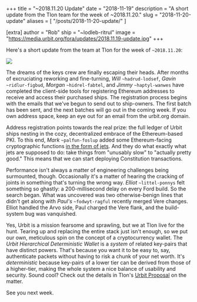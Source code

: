 +++
title = "~2018.11.20 Update"
date = "2018-11-19"
description = "A short update from the Tlon team for the week of ~2018.11.20."
slug = "2018-11-20-update"
aliases = [ "/posts/2018-11-20-update/" ]

[extra]
author = "Rob"
ship = "~lodleb-ritrul"
image = "https://media.urbit.org/fora/updates/2018.11.19-update.jpg"
+++

Here's a short update from the team at Tlon for the week of `~2018.11.20`:

![](https://media.urbit.org/fora/updates/2018.11.19-update.jpg)

The dreams of the keys crew are finally escaping their heads. After months of
excruciating reworking and fine-turning, _Will_ `~hadrud-lodsef`, _Gavin_
`~ridlur-figbud`, _Morgan_ `~hidrel-fabtel`, and _Jimmy_ `~haptyl-wanwes`
have completed the client-side tools for registering Ethereum addresses to
receive and access their purchased ships. The registration process begins with
the emails that we've begun to send out to ship-owners. The first batch has been
sent, and the next batches will go out in the coming week. If you own address
space, keep an eye out for an email from the urbit.org domain.

Address registration points towards the real prize: the full ledger of Urbit
ships nesting in the cozy, decentralized embrace of the Ethereum-based PKI. To
this end, _Mark_ `~palfun-foslup` added some Ethereum-facing cryptographic
functions [in the form of jets](https://github.com/urbit/urbit/pull/1028). And
they do what exactly what jets are supposed to do: take things from "unusably
slow" to "actually pretty good." This means that we can start deploying
Constitution transactions.

Performance isn't always a matter of engineering challenges being surmounted,
though. Occasionally it's a matter of hearing the cracking of joints in
something that's turning the wrong way. _Elliot_ `~littel-ponnys` felt something
so ghastly: a 200-millisecond delay on every Ford build. So the search began.
What was uncovered was two otherwise-benign lines that didn't get along with
_Paul's_ `~fodwyt-ragful` recently merged Vere changes. Elliot handled the
Arvo side, Paul charged the Vere flank, and the build-system bug was vanquished.

Yes, Urbit is a mission fearsome and sprawling, but we at Tlon live for the
hunt. Tearing up and replacing the entire stack just isn't enough, so we put our
own, meticulous spin on the concept of a cryptocurrency wallet. The _Urbit
Hierarchical Deterministic Wallet_ is a _system_ of related key-pairs that have
distinct powers. That's because you want it to be easy to, say, authenticate
packets without having to risk a chunk of your net worth. It's _deterministic_
because key-pairs of a lower tier can be derived from those of a higher-tier,
making the whole system a nice balance of usability and security. Sound cool?
Check out the details in Tlon's
[Urbit Proposal](https://fora.urbit.org/proposals/posts/~2018.11.8..19.31.59..ba77~/)
on the matter.

See you next week.
